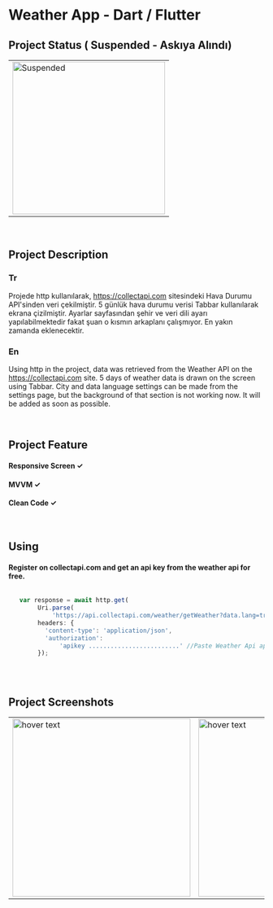 # Weather App - Dart / Flutter

## Project Status ( Suspended - Askıya Alındı)

<table>
  <tr>
     <td><img src="https://user-images.githubusercontent.com/17275354/169695152-423d8751-d60f-4bf8-b89c-97b163b61a84.gif" alt="Suspended" width="300"></td>
  </tr> 
</table>

</br>

## Project Description

### Tr
Projede http kullanılarak, https://collectapi.com sitesindeki Hava Durumu API'sinden veri çekilmiştir. 5 günlük hava durumu verisi Tabbar kullanılarak ekrana çizilmiştir. Ayarlar sayfasından şehir ve veri dili ayarı yapılabilmektedir fakat şuan o kısmın arkaplanı çalışmıyor. En yakın zamanda eklenecektir.
</br>
### En
Using http in the project, data was retrieved from the Weather API on the https://collectapi.com site. 5 days of weather data is drawn on the screen using Tabbar. City and data language settings can be made from the settings page, but the background of that section is not working now. It will be added as soon as possible.



</br>

## Project Feature

#### Responsive Screen ✓
#### MVVM ✓
#### Clean Code ✓


</br>

## Using


#### Register on collectapi.com and get an api key from the weather api for free.

```js

   var response = await http.get(
        Uri.parse(
            'https://api.collectapi.com/weather/getWeather?data.lang=tr&data.city=eskişehir'), //Paste Weather Api url
        headers: {
          'content-type': 'application/json',
          'authorization':
              'apikey .........................' //Paste Weather Api apikey
        });
        
```



</br>

## Project Screenshots

<table>

  <tr>
    <td><img src="https://user-images.githubusercontent.com/17275354/175790973-a21a384b-8f86-4359-b266-fdd91cfd6d0d.jpeg" width="350" title="hover text"></td>
    <td><img src="https://user-images.githubusercontent.com/17275354/175790976-dde2886e-3ced-4de6-a0ed-45834c3aaa29.jpeg" width="350" title="hover text"></td>
    <td><img src="https://user-images.githubusercontent.com/17275354/175790978-5e8f9715-db1b-46d5-802e-581a80126656.jpeg" width="350" title="hover text"></td>
  </tr>
  
  
  
</table>
  
  
 

